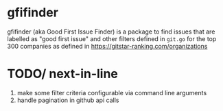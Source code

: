 # gfifinder

gfifinder (aka Good First Issue Finder) is a package to find issues that are labelled as "good first issue" and other filters defined in `git.go` for the top 300 companies as defined in https://gitstar-ranking.com/organizations

# TODO/ next-in-line
1. make some filter criteria configurable via command line arguments
2. handle pagination in github api calls
